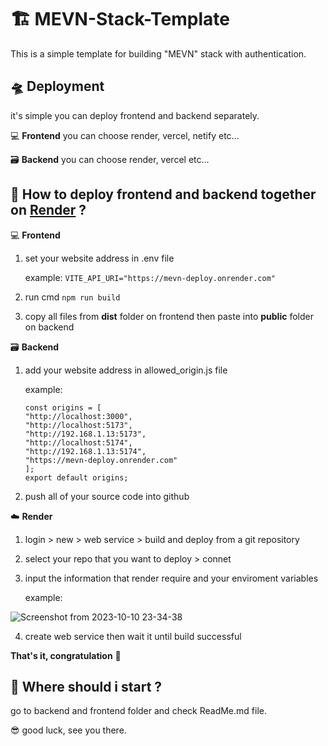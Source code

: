 # 🏗️ MEVN-Stack-Template

This is a simple template for building "MEVN" stack with authentication.

## 🛸 Deployment

it's simple you can deploy frontend and backend separately.

💻 **Frontend** you can choose render, vercel, netify etc...

🗃️ **Backend** you can choose render, vercel etc...

## 🤔 How to deploy frontend and backend together on [Render](https://render.com/) ?

💻 **Frontend**

1. set your website address in .env file

   example: `VITE_API_URI="https://mevn-deploy.onrender.com"`

2. run cmd `npm run build `
3. copy all files from **dist** folder on frontend then paste into **public** folder on backend

🗃️ **Backend**

1.  add your website address in allowed_origin.js file

    example:

    ```
    const origins = [
    "http://localhost:3000",
    "http://localhost:5173",
    "http://192.168.1.13:5173",
    "http://localhost:5174",
    "http://192.168.1.13:5174",
    "https://mevn-deploy.onrender.com"
    ];
    export default origins;
    ```

2.  push all of your source code into github

☁️ **Render**

1. login > new > web service > build and deploy from a git repository
2. select your repo that you want to deploy > connet
3. input the information that render require and your enviroment variables

   example:
   
![Screenshot from 2023-10-10 23-34-38](https://github.com/u-sour/mevn-stack-template/assets/145416126/5771e1eb-5986-46de-b163-4762e17cdb83)

4. create web service then wait it until build successful

**That's it, congratulation** 🥳

## 🤔 Where should i start ?

go to backend and frontend folder and check ReadMe.md file.

😎 good luck, see you there.
